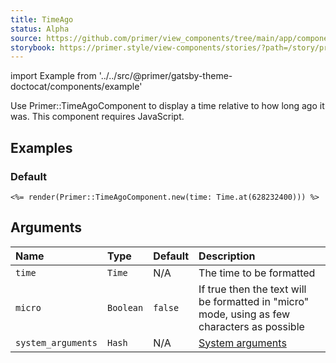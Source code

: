 ```yaml
---
title: TimeAgo
status: Alpha
source: https://github.com/primer/view_components/tree/main/app/components/primer/time_ago_component.rb
storybook: https://primer.style/view-components/stories/?path=/story/primer-time-ago-component
---
```


import Example from '../../src/@primer/gatsby-theme-doctocat/components/example'

<!-- Warning: AUTO-GENERATED file, do not edit. Add code comments to your Ruby instead <3 -->

Use Primer::TimeAgoComponent to display a time relative to how long ago it was. This component requires JavaScript.

## Examples

### Default

<Example src="<time-ago datetime='1989-11-28T05:00:00Z' class='no-wrap '>Nov 28, 1989</time-ago>" />

```erb
<%= render(Primer::TimeAgoComponent.new(time: Time.at(628232400))) %>
```

## Arguments

| Name | Type | Default | Description |
| :- | :- | :- | :- |
| `time` | `Time` | N/A | The time to be formatted |
| `micro` | `Boolean` | `false` | If true then the text will be formatted in "micro" mode, using as few characters as possible |
| `system_arguments` | `Hash` | N/A | [System arguments](/system-arguments) |
